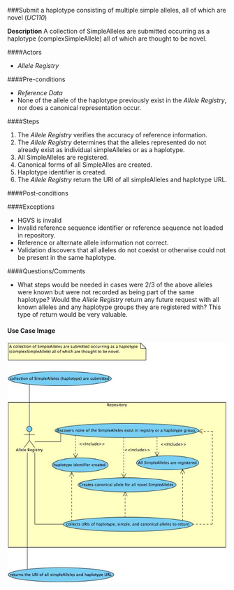 ###Submit a haplotype consisting of multiple simple alleles, all of which are novel (*UC110*)

**Description**
A collection of SimpleAlleles are submitted occurring as a haplotype (complexSimpleAllele) all of which are thought to be novel.

####Actors
- *Allele Registry*

####Pre-conditions
- *Reference Data*
- None of the allele of the haplotype previously exist in the *Allele Registry*, nor does a canonical representation occur.

####Steps
1. The *Allele Registry* verifies the accuracy of reference information.
2. The *Allele Registry* determines that the alleles represented do not already exist as individual simpleAlleles or as a haplotype.
3. All SimpleAlleles are registered.
4. Canonical forms of all SimpleAlles are created.
5. Haplotype identifier is created.
6. The *Allele Registry* return the URI of all simpleAlleles and haplotype URL.

####Post-conditions

####Exceptions
- HGVS is invalid
- Invalid reference sequence identifier or reference sequence not loaded in repository.
- Reference or alternate allele information not correct.
- Validation discovers that all alleles do not coexist or otherwise could not be present in the same haplotype.

####Questions/Comments
- What steps would be needed in cases were 2/3 of the above alleles were known but were not recorded as being part of the same haplotype?  Would the *Allele Registry* return any future request with all known alleles and any haplotype groups they are registered with?  This type of return would be very valuable.

#### Use Case Image

![logo](https://github.com/clingen-data-model/allele-registry/blob/master/images/UC110.jpg)